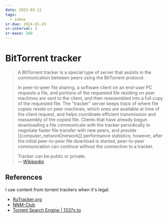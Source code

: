 ```yaml
---
date: 2023-03-12
tags:
  - inbox
sr-due: 2024-01-29
sr-interval: 3
sr-ease: 269
---
```


# BitTorrent tracker

> A BitTorrent tracker is a special type of server that assists in the
> communication between peers using the BitTorrent protocol.
>
> In peer-to-peer file sharing, a software client on an end-user PC requests a
> file, and portions of the requested file residing on peer machines are sent to
> the client, and then reassembled into a full copy of the requested file. The
> "tracker" server keeps track of where file copies reside on peer machines,
> which ones are available at time of the client request, and helps coordinate
> efficient transmission and reassembly of the copied file. Clients that have
> already begun downloading a file communicate with the tracker periodically to
> negotiate faster file transfer with new peers, and provide
> [[computer_network|network]] performance statistics; however, after the
> initial peer-to-peer file download is started, peer-to-peer communication can
> continue without the connection to a tracker.
>
> Tracker can be public or private.\
> — <cite>[Wikipedia](https://en.wikipedia.org/wiki/BitTorrent_tracker)</cite>

## References

I use content from torrent trackers when it's legal.

- [RuTracker.org](https://rutracker.org/forum/index.php)
- [NNM-Club](https://nnmclub.to/)
- [Torrent Search Engine | 1337x.to](https://1337x.to/)
